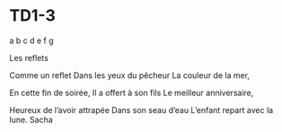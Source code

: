 # TD1-3

a
b
c
d
e
f
g

Les reflets

Comme un reflet
Dans les yeux du pêcheur
La couleur de la mer,

En cette fin de soirée, 
Il a offert à son fils
Le meilleur anniversaire,

Heureux de l’avoir attrapée
Dans son seau d’eau
L’enfant repart avec la lune.
Sacha
